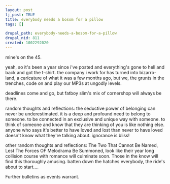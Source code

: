 ```yaml
--- 
layout: post
lj_post: TRUE
title: everybody needs a bosom for a pillow
tags: []

drupal_path: everybody-needs-a-bosom-for-a-pillow
drupal_nid: 811
created: 1002292020
---
```

mine's on the 45.

yeah, so it's been a year since i've posted and everything's gone to hell and back and got the t-shirt. the company i work for has turned into bizarro-land, a caricature of what it was a few months ago, but we, the grunts in the trenches, code on and play our MP3s at ungodly levels.

deadlines come and go, but fatboy slim's mix of cornershop will always be there.

random thoughts and reflections: the seductive power of belonging can never be underestimated. it is a deep and profound need to belong to someone. to be connected in an exclusive and unique way with someone. to think of someone and know that they are thinking of you is like nothing else. anyone who says it's better to have loved and lost than never to have loved doesn't know what they're talking about. ignorance is bliss! 

other random thoughts and reflections: The Two That Cannot Be Named, Lest The Forces OF Melodrama Be Summoned, look like their year long collision course with romance will culminate soon. Those in the know will find this thoroughly amusing. batten down the hatches everybody, the ride's about to start....

Further bulletins as events warrant.
